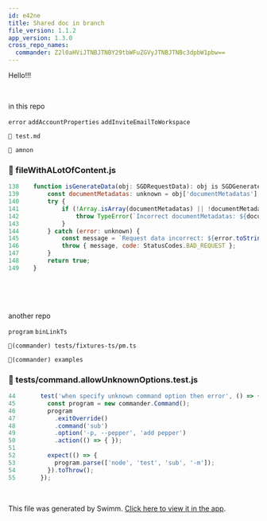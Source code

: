 ```yaml
---
id: e42ne
title: Shared doc in branch
file_version: 1.1.2
app_version: 1.3.0
cross_repo_names:
  commander: Z2l0aHViJTNBJTNBY29tbWFuZGVyJTNBJTNBc3dpbW1pbw==
---
```


Hello!!!

<br/>

in this repo

`error`<swm-token data-swm-token=":fileWithALotOfContent.js:144:6:6:`    } catch (error: unknown) {`"/> `addAccountProperties`<swm-token data-swm-token=":fileWithALotOfContent.js:77:4:4:`export const addAccountProperties = trackingFunctions.addAccountProperties;`"/> `addInviteEmailToWorkspace`<swm-token data-swm-token=":fileWithALotOfContent.js:4599:1:1:`        addInviteEmailToWorkspace({ commit, state }, args) {`"/>

`📄 test.md`

`📄 amnon`
<!-- NOTE-swimm-snippet: the lines below link your snippet to Swimm -->
### 📄 fileWithALotOfContent.js
```javascript
138    function isGenerateData(obj: SGDRequestData): obj is SGDGenerateData {
139        const documentMetadatas: unknown = obj['documentMetadatas'];
140        try {
141            if (!Array.isArray(documentMetadatas) || !documentMetadatas.every(isDocumentMetadata)) {
142                throw TypeError(`Incorrect documentMetadatas: ${documentMetadatas}`);
143            }
144        } catch (error: unknown) {
145            const message = `Request data incorrect: ${error.toString()}`;
146            throw { message, code: StatusCodes.BAD_REQUEST };
147        }
148        return true;
149    }
```

<br/>

<br/>

<br/>

another repo

`program`<swm-token data-swm-token="Z2l0aHViJTNBJTNBY29tbWFuZGVyJTNBJTNBc3dpbW1pbw==:tests/command.allowUnknownOptions.test.js:45:3:3:`    const program = new commander.Command();`"/> `binLinkTs`<swm-token data-swm-token="Z2l0aHViJTNBJTNBY29tbWFuZGVyJTNBJTNBc3dpbW1pbw==:tests/command.executableSubcommand.lookup.test.js:83:3:3:`  const binLinkTs = path.join(__dirname, &#39;fixtures-ts&#39;, &#39;pm.ts&#39;);`"/>

`📄(commander) tests/fixtures-ts/pm.ts`

`📄(commander) examples`
<!-- NOTE-swimm-snippet: the lines below link your snippet to Swimm -->
<!-- NOTE-swimm-repo ::Z2l0aHViJTNBJTNBY29tbWFuZGVyJTNBJTNBc3dpbW1pbw==:: -->
### 📄 tests/command.allowUnknownOptions.test.js
```javascript
44       test('when specify unknown command option then error', () => {
45         const program = new commander.Command();
46         program
47           .exitOverride()
48           .command('sub')
49           .option('-p, --pepper', 'add pepper')
50           .action(() => { });
51     
52         expect(() => {
53           program.parse(['node', 'test', 'sub', '-m']);
54         }).toThrow();
55       });
```

<br/>

This file was generated by Swimm. [Click here to view it in the app](/repos/Z2l0aHViJTNBJTNBdGVzdC1naXRodWItYXBwJTNBJTNBc3dpbW1pbw==/docs/e42ne).
